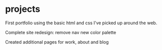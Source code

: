 # projects
First portfolio using the basic html and css I've picked up around the web. 

Complete site redesign:
remove nav
new color palette 


Created additional pages for work, about and blog